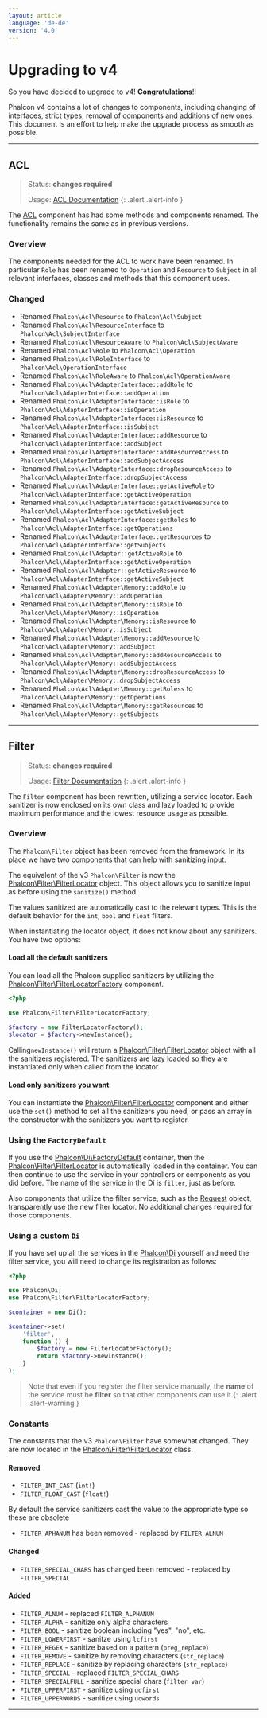 ```yaml
---
layout: article
language: 'de-de'
version: '4.0'
---
```

# Upgrading to v4

So you have decided to upgrade to v4! **Congratulations**!!

Phalcon v4 contains a lot of changes to components, including changing of interfaces, strict types, removal of components and additions of new ones. This document is an effort to help make the upgrade process as smooth as possible.

* * *

<a name='acl'></a>

## ACL

> Status: **changes required**
> 
> Usage: [ACL Documentation](acl) {: .alert .alert-info }

The [ACL](acl) component has had some methods and components renamed. The functionality remains the same as in previous versions.

<a name='acl-overview'></a>

### Overview

The components needed for the ACL to work have been renamed. In particular `Role` has been renamed to `Operation` and `Resource` to `Subject` in all relevant interfaces, classes and methods that this component uses.

<a name='acl-changed'></a>

### Changed

- Renamed `Phalcon\Acl\Resource` to `Phalcon\Acl\Subject` 
- Renamed `Phalcon\Acl\ResourceInterface` to `Phalcon\Acl\SubjectInterface` 
- Renamed `Phalcon\Acl\ResourceAware` to `Phalcon\Acl\SubjectAware` 
- Renamed `Phalcon\Acl\Role` to `Phalcon\Acl\Operation` 
- Renamed `Phalcon\Acl\RoleInterface` to `Phalcon\Acl\OperationInterface` 
- Renamed `Phalcon\Acl\RoleAware` to `Phalcon\Acl\OperationAware` 
- Renamed `Phalcon\Acl\AdapterInterface::addRole` to `Phalcon\Acl\AdapterInterface::addOperation` 
- Renamed `Phalcon\Acl\AdapterInterface::isRole` to `Phalcon\Acl\AdapterInterface::isOperation` 
- Renamed `Phalcon\Acl\AdapterInterface::isResource` to `Phalcon\Acl\AdapterInterface::isSubject` 
- Renamed `Phalcon\Acl\AdapterInterface::addResource` to `Phalcon\Acl\AdapterInterface::addSubject` 
- Renamed `Phalcon\Acl\AdapterInterface::addResourceAccess` to `Phalcon\Acl\AdapterInterface::addSubjectAccess` 
- Renamed `Phalcon\Acl\AdapterInterface::dropResourceAccess` to `Phalcon\Acl\AdapterInterface::dropSubjectAccess` 
- Renamed `Phalcon\Acl\AdapterInterface::getActiveRole` to `Phalcon\Acl\AdapterInterface::getActiveOperation` 
- Renamed `Phalcon\Acl\AdapterInterface::getActiveResource` to `Phalcon\Acl\AdapterInterface::getActiveSubject` 
- Renamed `Phalcon\Acl\AdapterInterface::getRoles` to `Phalcon\Acl\AdapterInterface::getOperations` 
- Renamed `Phalcon\Acl\AdapterInterface::getResources` to `Phalcon\Acl\AdapterInterface::getSubjects`
- Renamed `Phalcon\Acl\Adapter::getActiveRole` to `Phalcon\Acl\AdapterInterface::getActiveOperation` 
- Renamed `Phalcon\Acl\Adapter::getActiveResource` to `Phalcon\Acl\AdapterInterface::getActiveSubject` 
- Renamed `Phalcon\Acl\Adapter\Memory::addRole` to `Phalcon\Acl\Adapter\Memory::addOperation` 
- Renamed `Phalcon\Acl\Adapter\Memory::isRole` to `Phalcon\Acl\Adapter\Memory::isOperation` 
- Renamed `Phalcon\Acl\Adapter\Memory::isResource` to `Phalcon\Acl\Adapter\Memory::isSubject` 
- Renamed `Phalcon\Acl\Adapter\Memory::addResource` to `Phalcon\Acl\Adapter\Memory::addSubject` 
- Renamed `Phalcon\Acl\Adapter\Memory::addResourceAccess` to `Phalcon\Acl\Adapter\Memory::addSubjectAccess` 
- Renamed `Phalcon\Acl\Adapter\Memory::dropResourceAccess` to `Phalcon\Acl\Adapter\Memory::dropSubjectAccess` 
- Renamed `Phalcon\Acl\Adapter\Memory::getRoless` to `Phalcon\Acl\Adapter\Memory::getOperations` 
- Renamed `Phalcon\Acl\Adapter\Memory::getResources` to `Phalcon\Acl\Adapter\Memory::getSubjects` 

* * *

<a name='filter'></a>

## Filter

> Status: **changes required**
> 
> Usage: [Filter Documentation](filter) {: .alert .alert-info }

The `Filter` component has been rewritten, utilizing a service locator. Each sanitizer is now enclosed on its own class and lazy loaded to provide maximum performance and the lowest resource usage as possible.

<a name='filter-overview'></a>

### Overview

The `Phalcon\Filter` object has been removed from the framework. In its place we have two components that can help with sanitizing input.

The equivalent of the v3 `Phalcon\Filter` is now the [Phalcon\Filter\FilterLocator](api/Phalcon_Filter_FilterLocator) object. This object allows you to sanitize input as before using the `sanitize()` method.

The values sanitized are automatically cast to the relevant types. This is the default behavior for the `int`, `bool` and `float` filters.

When instantiating the locator object, it does not know about any sanitizers. You have two options:

#### Load all the default sanitizers

You can load all the Phalcon supplied sanitizers by utilizing the [Phalcon\Filter\FilterLocatorFactory](Phalcon_Filter_FilterLocatorFactory) component.

```php
<?php

use Phalcon\Filter\FilterLocatorFactory;

$factory = new FilterLocatorFactory();
$locator = $factory->newInstance();
```

Calling`newInstance()` will return a [Phalcon\Filter\FilterLocator](api/Phalcon_Filter_FilterLocator) object with all the sanitizers registered. The sanitizers are lazy loaded so they are instantiated only when called from the locator.

#### Load only sanitizers you want

You can instantiate the [Phalcon\Filter\FilterLocator](api/Phalcon_Filter_FilterLocator) component and either use the `set()` method to set all the sanitizers you need, or pass an array in the constructor with the sanitizers you want to register.

<a name='filter-di-factorydefault'></a>

### Using the `FactoryDefault`

If you use the [Phalcon\Di\FactoryDefault](api/Phalcon_Di_FactoryDefault) container, then the [Phalcon\Filter\FilterLocator](api/Phalcon_Filter_FilterLocator) is automatically loaded in the container. You can then continue to use the service in your controllers or components as you did before. The name of the service in the Di is `filter`, just as before.

Also components that utilize the filter service, such as the [Request](api/Phalcon_Http_Request) object, transparently use the new filter locator. No additional changes required for those components.

<a name='filter-di-custom'></a>

### Using a custom `Di`

If you have set up all the services in the [Phalcon\Di](api/Phalcon_Di) yourself and need the filter service, you will need to change its registration as follows:

```php
<?php

use Phalcon\Di;
use Phalcon\Filter\FilterLocatorFactory;

$container = new Di();

$container->set(
    'filter',
    function () {
        $factory = new FilterLocatorFactory();
        return $factory->newInstance();
    }
);
```

> Note that even if you register the filter service manually, the **name** of the service must be **filter** so that other components can use it {: .alert .alert-warning }

<a name='filter-constants'></a>

### Constants

The constants that the v3 `Phalcon\Filter` have somewhat changed. They are now located in the [Phalcon\Filter\FilterLocator](api/Phalcon_Filter_FilterLocator) class.

#### Removed

- `FILTER_INT_CAST` (`int!`)
- `FILTER_FLOAT_CAST` (`float!`) 

By default the service sanitizers cast the value to the appropriate type so these are obsolete

- `FILTER_APHANUM` has been removed - replaced by `FILTER_ALNUM`

#### Changed

- `FILTER_SPECIAL_CHARS` has changed been removed - replaced by `FILTER_SPECIAL`

#### Added

- `FILTER_ALNUM` - replaced `FILTER_ALPHANUM`
- `FILTER_ALPHA` - sanitize only alpha characters
- `FILTER_BOOL` - sanitize boolean including "yes", "no", etc.
- `FILTER_LOWERFIRST` - sanitze using `lcfirst`
- `FILTER_REGEX` - sanitize based on a pattern (`preg_replace`)
- `FILTER_REMOVE` - sanitize by removing characters (`str_replace`)
- `FILTER_REPLACE` - sanitize by replacing characters (`str_replace`)
- `FILTER_SPECIAL` - replaced `FILTER_SPECIAL_CHARS`
- `FILTER_SPECIALFULL` - sanitize special chars (`filter_var`)
- `FILTER_UPPERFIRST` - sanitize using `ucfirst`
- `FILTER_UPPERWORDS` - sanitize using `ucwords`

* * *